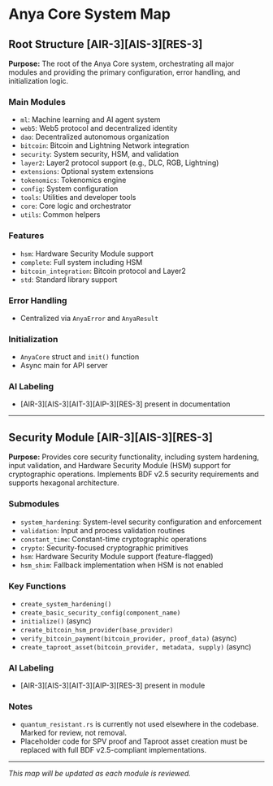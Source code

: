 # Anya Core System Map

## Root Structure [AIR-3][AIS-3][RES-3]

**Purpose:** The root of the Anya Core system, orchestrating all major modules and providing the primary configuration, error handling, and initialization logic.

### Main Modules

- `ml`: Machine learning and AI agent system
- `web5`: Web5 protocol and decentralized identity
- `dao`: Decentralized autonomous organization
- `bitcoin`: Bitcoin and Lightning Network integration
- `security`: System security, HSM, and validation
- `layer2`: Layer2 protocol support (e.g., DLC, RGB, Lightning)
- `extensions`: Optional system extensions
- `tokenomics`: Tokenomics engine
- `config`: System configuration
- `tools`: Utilities and developer tools
- `core`: Core logic and orchestrator
- `utils`: Common helpers

### Features

- `hsm`: Hardware Security Module support
- `complete`: Full system including HSM
- `bitcoin_integration`: Bitcoin protocol and Layer2
- `std`: Standard library support

### Error Handling

- Centralized via `AnyaError` and `AnyaResult`

### Initialization

- `AnyaCore` struct and `init()` function
- Async main for API server

### AI Labeling

- [AIR-3][AIS-3][AIT-3][AIP-3][RES-3] present in documentation

---

## Security Module [AIR-3][AIS-3][RES-3]

**Purpose:** Provides core security functionality, including system hardening, input validation, and Hardware Security Module (HSM) support for cryptographic operations. Implements BDF v2.5 security requirements and supports hexagonal architecture.

### Submodules

- `system_hardening`: System-level security configuration and enforcement
- `validation`: Input and process validation routines
- `constant_time`: Constant-time cryptographic operations
- `crypto`: Security-focused cryptographic primitives
- `hsm`: Hardware Security Module support (feature-flagged)
- `hsm_shim`: Fallback implementation when HSM is not enabled

### Key Functions

- `create_system_hardening()`
- `create_basic_security_config(component_name)`
- `initialize()` (async)
- `create_bitcoin_hsm_provider(base_provider)`
- `verify_bitcoin_payment(bitcoin_provider, proof_data)` (async)
- `create_taproot_asset(bitcoin_provider, metadata, supply)` (async)

### AI Labeling

- [AIR-3][AIS-3][AIT-3][AIP-3][RES-3] present in module

### Notes

- `quantum_resistant.rs` is currently not used elsewhere in the codebase. Marked for review, not removal.
- Placeholder code for SPV proof and Taproot asset creation must be replaced with full BDF v2.5-compliant implementations.

---

*This map will be updated as each module is reviewed.*

